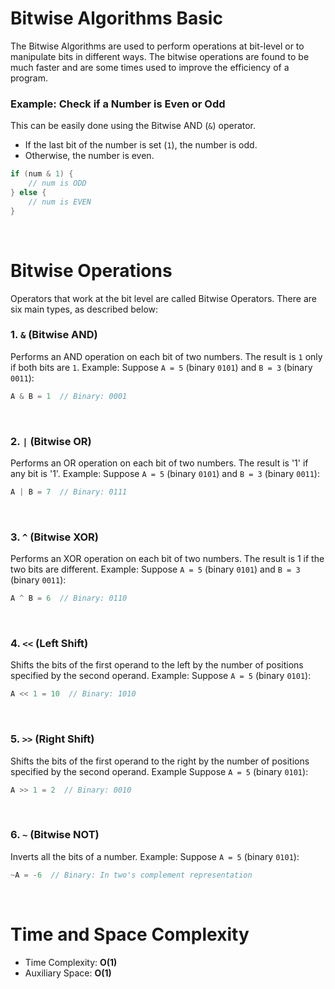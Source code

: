 # Bitwise Algorithms Basic

The Bitwise Algorithms are used to perform operations at bit-level or to manipulate bits in different ways. The bitwise operations are found to be much faster and are some times used to improve the efficiency of a program.

### Example: Check if a Number is Even or Odd
This can be easily done using the Bitwise AND (`&`) operator.
- If the last bit of the number is set (`1`), the number is odd.
- Otherwise, the number is even.

```cpp
if (num & 1) {
    // num is ODD
} else {
    // num is EVEN
}
```
<br>

# Bitwise Operations
Operators that work at the bit level are called Bitwise Operators. There are six main types, as described below:

### 1. `&` (Bitwise AND)
Performs an AND operation on each bit of two numbers.
The result is `1` only if both bits are `1`.
Example:
Suppose `A = 5` (binary `0101`) and `B = 3` (binary `0011`):
```cpp
A & B = 1  // Binary: 0001
```
<br>

### 2. `|` (Bitwise OR)
Performs an OR operation on each bit of two numbers.
The result is '1' if any bit is '1'.
Example:
Suppose `A = 5` (binary `0101`) and `B = 3` (binary `0011`):
```cpp
A | B = 7  // Binary: 0111
```
<br>

### 3. `^` (Bitwise XOR)
Performs an XOR operation on each bit of two numbers.
The result is 1 if the two bits are different.
Example:
Suppose `A = 5` (binary `0101`) and `B = 3` (binary `0011`):
```cpp
A ^ B = 6  // Binary: 0110
```
<br>

### 4. `<<` (Left Shift)
Shifts the bits of the first operand to the left by the number of positions specified by the second operand.
Example:
Suppose `A = 5` (binary `0101`):
```cpp
A << 1 = 10  // Binary: 1010
```
<br>

### 5. `>>` (Right Shift)
Shifts the bits of the first operand to the right by the number of positions specified by the second operand.
Example
Suppose `A = 5` (binary `0101`):
```cpp
A >> 1 = 2  // Binary: 0010
```
<br>

### 6. `~` (Bitwise NOT)
Inverts all the bits of a number.
Example:
Suppose `A = 5` (binary `0101`):
```cpp
~A = -6  // Binary: In two's complement representation
```
<br>

# Time and Space Complexity
   - Time Complexity: **O(1)**  
   - Auxiliary Space: **O(1)**
